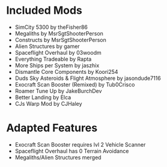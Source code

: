 # Included Mods

 * SimCity 5300 by theFisher86
 * Megaliths by MsrSgtShooterPerson
 * Constructs by MsrSgtShooterPerson
 * Alien Structures by gamer
 * Spaceflight Overhaul by 03woodm
 * Everything Tradeable by Rapta
 * More Ships per System by jaszhix
 * Dismantle Core Components by Koori254
 * Duds Sky Asteroids & Flight Atmosphere by jasondude7116
 * Exocraft Scan Booster (Remixed) by Tub0Crisco
 * Roamer Tune Up by JakeBurchDev
 * Better Landing by Elca
 * CJs Warp Mod by CJHaley

# Adapted Features
 * Exocraft Scan Booster requires lvl 2 Vehicle Scanner
 * Spaceflight Overhaul has 0 Terrain Avoidance
 * Megaliths/Alien Structures merged
